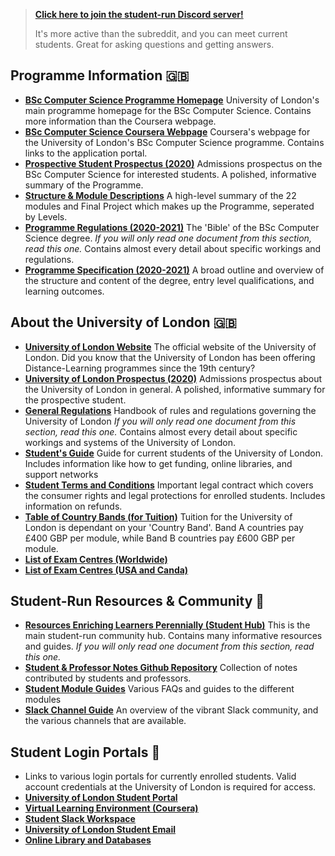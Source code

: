 > [**Click here to join the student-run Discord server!**](https://discord.gg/GhRFG5X)
>
> It's more active than the subreddit, and you can meet current students. Great for asking questions and getting answers.

## Programme Information 🇬🇧

- [**BSc Computer Science Programme Homepage**](https://london.ac.uk/courses/computer-science)
  University of London's main programme homepage for the BSc Computer Science. Contains more information than the Coursera webpage.
- [**BSc Computer Science Coursera Webpage**](https://www.coursera.org/degrees/bachelor-of-science-computer-science-london/)
  Coursera's webpage for the University of London's BSc Computer Science programme. Contains links to the application portal.
- [**Prospective Student Prospectus (2020)**](https://london.ac.uk/sites/default/files/prospectuses/computer-science-prospectus-2020.pdf)
  Admissions prospectus on the BSc Computer Science for interested students. A polished, informative summary of the Programme.
- [**Structure & Module Descriptions**](https://london.ac.uk/computer-science-structure)
  A high-level summary of the 22 modules and Final Project which makes up the Programme, seperated by Levels.
- [**Programme Regulations (2020-2021)**](https://london.ac.uk/sites/default/files/regulations/progregs-computer-science-2020-21.pdf)
  The 'Bible' of the BSc Computer Science degree. _If you will only read one document from this section, read this one._ Contains almost every detail about specific workings and regulations.
- [**Programme Specification (2020-2021)**](https://london.ac.uk/sites/default/files/programme-specifications/progspec-computer-science-2020-21.pdf)
  A broad outline and overview of the structure and content of the degree, entry level qualifications, and learning outcomes.

## About the University of London 🇬🇧

- [**University of London Website**](https://london.ac.uk/) The official website of the University of London. Did you know that the University of London has been offering Distance-Learning programmes since the 19th century?
- [**University of London Prospectus (2020)**](https://london.ac.uk/sites/default/files/prospectuses/GIP-2020.pdf) Admissions prospectus about the University of London in general. A polished, informative summary for the prospective student.
- [**General Regulations**](https://london.ac.uk/sites/default/files/regulations/progregs-general-2020-2021.pdf) Handbook of rules and regulations governing the University of London _If you will only read one document from this section, read this one._ Contains almost every detail about specific workings and systems of the University of London.
- [**Student's Guide**](https://my.london.ac.uk/documents/10197/2676152/Student+Guide/07f72f0b-fd7d-cc23-603f-db6c31bfa5e2) Guide for current students of the University of London. Includes information like how to get funding, online libraries, and support networks
- [**Student Terms and Conditions**](https://london.ac.uk/sites/default/files/governance/student-terms-and-conditions.pdf) Important legal contract which covers the consumer rights and legal protections for enrolled students. Includes information on refunds.
- [**Table of Country Bands (for Tuition)**](https://london.ac.uk/sites/default/files/leaflets/country-bands.pdf) Tuition for the University of London is dependant on your 'Country Band'. Band A countries pay £400 GBP per module, while Band B countries pay £600 GBP per module.
- [**List of Exam Centres (Worldwide)**](https://my.london.ac.uk/documents/10197/2926462/examcentres-worldwide2/659d044f-25c3-2a01-fd7e-0667e3d9e71a)
- [**List of Exam Centres (USA and Canda)**](https://my.london.ac.uk/documents/10197/2926462/examcentres-northamerica.pdf/da80d4a8-00db-053c-283a-0757f88b5e85)

## Student-Run Resources & Community 🙋

- [**Resources Enriching Learners Perennially (Student Hub)**](https://world-class.github.io/REPL/) This is the main student-run community hub. Contains many informative resources and guides. _If you will only read one document from this section, read this one._
- [**Student & Professor Notes Github Repository**](https://github.com/world-class/REPL/tree/master/notes) Collection of notes contributed by students and professors.
- [**Student Module Guides**](https://github.com/world-class/REPL/tree/master/modules/level_4) Various FAQs and guides to the different modules
- [**Slack Channel Guide**](https://world-class.github.io/REPL/slack/) An overview of the vibrant Slack community, and the various channels that are available.

## Student Login Portals 🔐

- Links to various login portals for currently enrolled students. Valid account credentials at the University of London is required for access.
- [**University of London Student Portal**](https://my.london.ac.uk/)
- [**Virtual Learning Environment (Coursera)**](https://www.coursera.org/?authMode=login&authProvider=london)
- [**Student Slack Workspace**](https://londoncs.slack.com/)
- [**University of London Student Email**](http://mail.google.com/a/student.london.ac.uk)
- [**Online Library and Databases**](http://onlinelibrary.london.ac.uk/)
